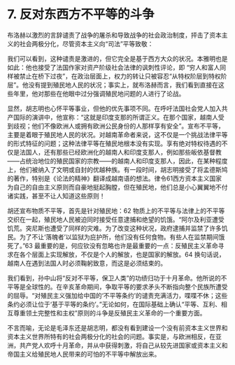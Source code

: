 # 7. 反对东西方不平等的斗争

布洛赫以激烈的言辞谴责了战争的屠杀和导致战争的社会政治制度，抨击了资本主义的社会两极分化，尽管资本主义向“司法”平等致敬：

我们可以看到，这种谴责是激进的，但它完全是基于西方大众的状况。本雅明也是如此：他也接受了法国作家对资产阶级社会法律的讽刺性评论，即 “穷人和富人同样被禁止在桥下过夜”，在政治层面上，权力的转让只被容忍“从特权阶层到特权阶层”。他没有提到殖民地人民的状况；事实上，就布洛赫而言，我们看到直接在这些年里，他对那些在他眼中过分强调殖民地问题的人进行了论战。

显然，胡志明也心怀平等事业，但他的优先事项不同。在呼吁法国社会党人加入共产国际的演讲中，他宣称：“这就是印度支那的所谓正义。在那个国家，越南人受到歧视；他们不像欧洲人或拥有欧洲公民身份的人那样享有安全”。宣布不平等，主要是着眼于殖民地人民的状况。对越南革命者来说，这不仅是一个挑战法律平等的形式特征的问题；这种法律平等在殖民地根本没有实现。享有绝对特权待遇的不仅是法国人，还有那些已经欧洲化的越南人和印度支那人，例如那些皈依基督教——占统治地位的殖民国家的宗教——的越南人和印度支那人，因此，在某种程度上，他们被纳入了文明或自封的优越种族。有一段时间，胡志明接受了将孟德斯鸠的著作，特别是《论法的精神》翻译成越南语的想法。律令61西方资本主义国家为自己的自由主义原则而自豪地挺起胸膛，但在殖民地，他们总是小心翼翼地不付诸实践，甚至不让人知道这些原则！

胡还宣布物质不平等，首先是针对殖民地：62 物质上的不平等与法律上的不平等交织在一起，殖民地人民被迫同时接受任意逮捕和绝望的饥饿。“阿尔及利亚遭受饥荒。突尼斯也遭受了同样的灾难。为了改变这种状况，政府逮捕并监禁了许多饥民。为了不让‘落魄者’以监狱为庇护所，他们没有任何食物。有些人在监禁期间饿死了。”63 最重要的是，何应钦没有忽略也许是最重要的一点：反殖民主义革命寻求在各个层面上实现解放，不仅是个人的解放，也是国家的解放。64 换句话说，越南人在遇到法国人时必须鞠躬致意，而这是必须结束的。

我们看到，孙中山将“反对不平等，保卫人类”的功绩归功于十月革命。他所说的不平等是全球性的。在辛亥革命期间，争取平等的要求矛头不断指向整个民族所遭受的屈辱。“对殖民主义强加给中国的‘不平等条约’的谴责充满活力，喋喋不休；这些条约必须让位于‘基于平等的条约’。”无论如何，在国际基础上确认“平等、互利、相互尊重领土完整性和主权”原则的斗争是反殖民主义革命的一个重要方面。

不言而喻，无论是毛泽东还是胡志明，都没有看到建设一个没有前资本主义世界和资本主义世界所特有的社会两极分化的社会的问题。事实是，与欧洲相反，在亚洲，共产党人欢呼十月革命，并从中获得刺激，将自己从较先进国家或资本主义和帝国主义给殖民地人民带来的可怕的不平等中解放出来。

